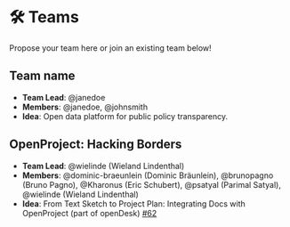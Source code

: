 # 🛠 Teams

Propose your team here or join an existing team below!

## Team name

- **Team Lead**: @janedoe
- **Members**: @janedoe, @johnsmith  
- **Idea**: Open data platform for public policy transparency.


## OpenProject: Hacking Borders

- **Team Lead**: @wielinde (Wieland Lindenthal)
- **Members**: @dominic-braeunlein (Dominic Bräunlein), @brunopagno (Bruno Pagno), @Kharonus (Eric Schubert), @psatyal (Parimal Satyal), @wielinde (Wieland Lindenthal)
- **Idea**: From Text Sketch to Project Plan: Integrating Docs with OpenProject (part of openDesk) [#62](https://github.com/johnsmithsuitenumerique/hackdays2025/issues/62)

